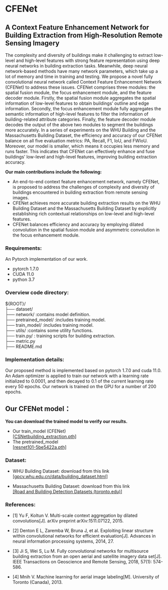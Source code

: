 # CFENet

## A Context Feature Enhancement Network for Building Extraction from High-Resolution Remote Sensing Imagery

The complexity and diversity of buildings make it challenging to extract low-level and high-level features with strong feature representation using deep neural networks in building extraction tasks. Meanwhile, deep neural network-based methods have many network parameters, which take up a lot of memory and time in training and testing. We propose a novel fully convolutional neural network called Context Feature Enhancement Network (CFENet) to address these issues. CFENet comprises three modules: the spatial fusion module, the focus enhancement module, and the feature decoder module. Firstly, the spatial fusion module aggregates the spatial information of low-level features to obtain buildings’ outline and edge information. Secondly, the focus enhancement module fully aggregates the semantic information of high-level features to filter the information of building-related attribute categories. Finally, the feature decoder module decodes the output of the above two modules to segment the buildings more accurately. In a series of experiments on the WHU Building and the Massachusetts Building Dataset, the efficiency and accuracy of our CFENet balance on all five evaluation metrics: PA, Recall, F1, IoU, and FWIoU. Moreover, our model is smaller, which means it occupies less memory and runs faster. This indicates that CFENet can effectively enhance and fuse buildings’ low-level and high-level features, improving building extraction accuracy.

**Our main contributions include the following:**

- An end-to-end context feature enhancement network, namely CFENet, is proposed to address the challenges of complexity and diversity of buildings encountered in building extraction from remote sensing images.
- CFENet achieves more accurate building extraction results on the WHU Building Dataset and the Massachusetts Building Dataset by explicitly establishing rich contextual relationships on low-level and high-level features.
- CFENet balances efficiency and accuracy by employing dilated convolution in the spatial fusion module and asymmetric convolution in the focus enhancement module.

### Requirements:

An Pytorch implementation of our work.

- pytorch 1.7.0
- CUDA 11.0
- python 3.7

### Overview code directory:

${ROOT}/ \
 ├── dataset/ \
 ├── network/ :contains model definition. \
 ├── pretrained_model/ :includes training model. \
 ├── train_model/ :includes training model. \
 ├── utils/ :contains some utility functions. \
 ├── train.py/ : training scripts for building extraction. \
 ├── metric.py \
 ├── README.md

### Implementation details:

Our proposed method is implemented based on pytorch 1.7.0 and cuda 11.0. An Adam optimizer is applied to train our network with a learning rate initialized to 0.0001, and then decayed to 0.1 of the current learning rate every 50 epochs. Our network is trained on the GPU for a number of 200 epochs.

## Our CFENet model：

**You can download the trained model to verify our results.**

- Our train_model (CFENet)\
  [[CSNetbuilding_extraction.pth]](https://drive.google.com/file/d/1lBFwepbbZjTcmf4WCiHPnbNpbBS-wxEf/view?usp=sharing)
- The pretrained_model\
  [[resnet101-5be5422a.pth]](https://drive.google.com/file/d/1W-bKdYJCyunaKDVU-zucyJ20vKBryX4J/view?usp=sharing)

### Dataset:

- WHU Building Dataset: download from this link\
  [[gpcv.whu.edu.cn/data/building_dataset.html]](http://gpcv.whu.edu.cn/data/building_dataset.html)
  
- Massachusetts Building Dataset: download from this link\
  [[Road and Building Detection Datasets (toronto.edu)]](https://www.cs.toronto.edu/~vmnih/data/)
  

### References:

- [1] Yu F, Koltun V. Multi-scale context aggregation by dilated convolutions[J]. arXiv preprint arXiv:1511.07122, 2015.
  
- [2] Denton E L, Zaremba W, Bruna J, et al. Exploiting linear structure within convolutional networks for efficient evaluation[J]. Advances in neural information processing systems, 2014, 27.
  
- [3] Ji S, Wei S, Lu M. Fully convolutional networks for multisource building extraction from an open aerial and satellite imagery data set[J]. IEEE Transactions on Geoscience and Remote Sensing, 2018, 57(1): 574-586.
  
- [4] Mnih V. Machine learning for aerial image labeling[M]. University of Toronto (Canada), 2013.
